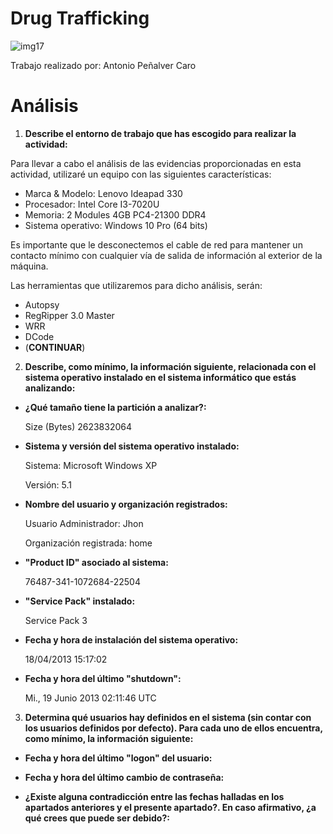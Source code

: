 # Drug Trafficking

![img17](https://github.com/AntonioPC94/Analisis-Forense-23-24/blob/e8631533d9bf7b18c7c51f863aafdf4f799b1116/Pr%C3%A1cticas/img/img17.png)

Trabajo realizado por: Antonio Peñalver Caro

# Análisis

1. **Describe el entorno de trabajo que has escogido para realizar la actividad:**

Para llevar a cabo el análisis de las evidencias proporcionadas en esta actividad, utilizaré un equipo con las siguientes características:
- Marca & Modelo: Lenovo Ideapad 330
- Procesador: Intel Core I3-7020U
- Memoria: 2 Modules 4GB PC4-21300 DDR4
- Sistema operativo: Windows 10 Pro (64 bits)

Es importante que le desconectemos el cable de red para mantener un contacto mínimo con cualquier vía de salida de información al exterior de la máquina.

Las herramientas que utilizaremos para dicho análisis, serán:
- Autopsy
- RegRipper 3.0 Master
- WRR
- DCode
- (**CONTINUAR**)

2. **Describe, como mínimo, la información siguiente, relacionada con el sistema operativo instalado en el sistema informático que estás analizando:**
- **¿Qué tamaño tiene la partición a analizar?:**
   
  Size (Bytes)	2623832064
   
- **Sistema y versión del sistema operativo instalado:**
  
  Sistema: Microsoft Windows XP
  
  Versión: 5.1     

- **Nombre del usuario y organización registrados:**

  Usuario Administrador: Jhon
  
  Organización registrada: home

- **"Product ID" asociado al sistema:**

  76487-341-1072684-22504

- **"Service Pack" instalado:**
     
  Service Pack 3
     
- **Fecha y hora de instalación del sistema operativo:**
  
  18/04/2013 15:17:02

- **Fecha y hora del último "shutdown":**

  Mi., 19 Junio 2013 02:11:46 UTC
   
3) **Determina qué usuarios hay definidos en el sistema (sin contar con los usuarios definidos por defecto). Para cada uno de ellos encuentra, como mínimo, la información siguiente:**

- **Fecha y hora del último "logon" del usuario:**



- **Fecha y hora del último cambio de contraseña:**



- **¿Existe alguna contradicción entre las fechas halladas en los apartados anteriores y el presente apartado?. En caso afirmativo, ¿a qué crees que puede ser debido?:**




